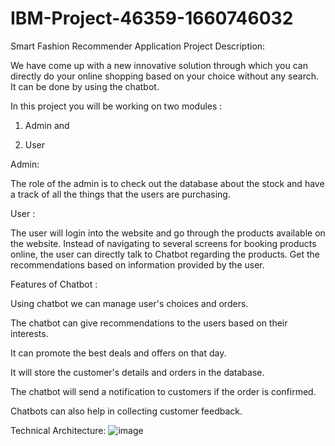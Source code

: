 # IBM-Project-46359-1660746032
Smart Fashion Recommender Application
Project Description:

We have come up with a new innovative solution through which you can directly do your online shopping based on your choice without any search. It can be done by using the chatbot.



In this project you will be working on two modules :

1. Admin and

2. User



Admin:



The role of the admin is to check out the database about the stock and have a track of all the things that the users are purchasing.




User :



The user will login into the website and go through the products available on the website.  Instead of navigating to several screens for booking products online, the user can directly talk to Chatbot regarding the products.  Get the recommendations based on information provided by the user.



Features of Chatbot :



Using chatbot we can manage user's choices and orders.

The chatbot can give recommendations to the users based on their interests.

It can promote the best deals and offers on that day.

It will store the customer's details and orders in the database.

The chatbot will send a notification to customers if the order is confirmed.

Chatbots can also help in collecting customer feedback.



Technical Architecture:
![image](https://user-images.githubusercontent.com/114642451/198813920-57f40212-34bc-44d9-9d0a-6392fe1ed578.png)



